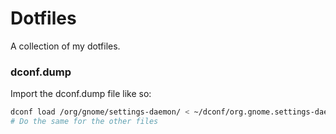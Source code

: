 # Dotfiles

A collection of my dotfiles.

### dconf.dump

Import the dconf.dump file like so:
```bash
dconf load /org/gnome/settings-daemon/ < ~/dconf/org.gnome.settings-daemon
# Do the same for the other files
```
